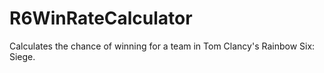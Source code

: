 # R6WinRateCalculator
Calculates the chance of winning for a team in Tom Clancy's Rainbow Six: Siege.
